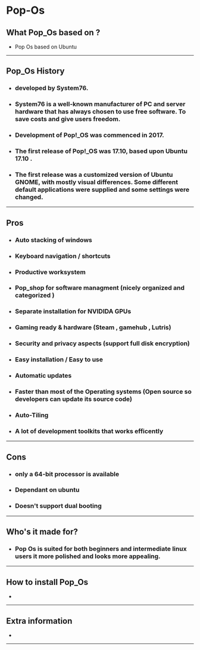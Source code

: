 # Pop-Os

## What Pop_Os based on ?

- Pop Os based on Ubuntu


---
## Pop_Os History

- ### developed by System76.
- ### System76 is a well-known manufacturer of PC and server hardware that has always chosen to use free software. To save costs and give users freedom.
-  ### Development of Pop!_OS was commenced in 2017.
- ### The first release of Pop!_OS was 17.10, based upon Ubuntu 17.10 .
-  ### The first release was a customized version of Ubuntu GNOME, with mostly visual differences. Some different default applications were supplied and some settings were changed.
---

## Pros
- ### Auto stacking of windows
- ### Keyboard navigation / shortcuts
- ### Productive worksystem
- ### Pop_shop for software managment (nicely organized and categorized )
- ### Separate installation for NVIDIDA GPUs
- ### Gaming ready & hardware (Steam , gamehub , Lutris)
- ### Security and privacy aspects (support full disk encryption)
- ### Easy installation / Easy to use
- ### Automatic updates
- ### Faster than most of the Operating systems (Open source so developers can update its source code)
- ### Auto-Tiling
- ### A lot of development toolkits that works efficently
---
## Cons
- ### only a 64-bit processor is available
- ###  Dependant on ubuntu
- ### Doesn't support dual booting

---
## Who's it made for?
- ### Pop Os is suited for both beginners and intermediate linux users it  more polished and looks more appealing.


---

## How to install Pop_Os
-


---

## Extra information
-
 
---